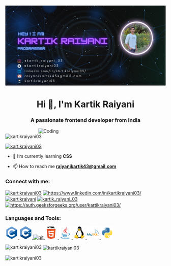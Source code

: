 ![logo](https://github.com/kartikraiyani03/kartikraiyani03/blob/main/Hey.png)
<h1 align="center">Hi 👋, I'm Kartik Raiyani</h1>
<h3 align="center">A passionate frontend developer from India</h3>
<img align="right" alt="Coding" width="400" src="https://giphy.com/gifs/dommespace-domme-space-programador-qgQUggAC3Pfv687qPCA.gif">

<p align="left"> <img src="https://komarev.com/ghpvc/?username=kartikraiyani03&label=Profile%20views&color=0e75b6&style=flat" alt="kartikraiyani03" /> </p>

<p align="left"> <a href="https://github.com/ryo-ma/github-profile-trophy"><img src="https://github-profile-trophy.vercel.app/?username=kartikraiyani03" alt="kartikraiyani03" /></a> </p>

- 🌱 I’m currently learning **CSS**

- 📫 How to reach me **raiyanikartik43@gmail.com**

<h3 align="left">Connect with me:</h3>
<p align="left">
<a href="https://twitter.com/kartikraiyani03" target="blank"><img align="center" src="https://raw.githubusercontent.com/rahuldkjain/github-profile-readme-generator/master/src/images/icons/Social/twitter.svg" alt="kartikraiyani03" height="30" width="40" /></a>
<a href="https://linkedin.com/in/https://www.linkedin.com/in/kartikraiyani03/" target="blank"><img align="center" src="https://raw.githubusercontent.com/rahuldkjain/github-profile-readme-generator/master/src/images/icons/Social/linked-in-alt.svg" alt="https://www.linkedin.com/in/kartikraiyani03/" height="30" width="40" /></a>
<a href="https://fb.com/kartikraiyani" target="blank"><img align="center" src="https://raw.githubusercontent.com/rahuldkjain/github-profile-readme-generator/master/src/images/icons/Social/facebook.svg" alt="kartikraiyani" height="30" width="40" /></a>
<a href="https://instagram.com/kartik_raiyani_03" target="blank"><img align="center" src="https://raw.githubusercontent.com/rahuldkjain/github-profile-readme-generator/master/src/images/icons/Social/instagram.svg" alt="kartik_raiyani_03" height="30" width="40" /></a>
<a href="https://auth.geeksforgeeks.org/user/https://auth.geeksforgeeks.org/user/kartikraiyani03/" target="blank"><img align="center" src="https://raw.githubusercontent.com/rahuldkjain/github-profile-readme-generator/master/src/images/icons/Social/geeks-for-geeks.svg" alt="https://auth.geeksforgeeks.org/user/kartikraiyani03/" height="30" width="40" /></a>
</p>

<h3 align="left">Languages and Tools:</h3>
<p align="left"> <a href="https://www.cprogramming.com/" target="_blank" rel="noreferrer"> <img src="https://raw.githubusercontent.com/devicons/devicon/master/icons/c/c-original.svg" alt="c" width="40" height="40"/> </a> <a href="https://www.w3schools.com/cpp/" target="_blank" rel="noreferrer"> <img src="https://raw.githubusercontent.com/devicons/devicon/master/icons/cplusplus/cplusplus-original.svg" alt="cplusplus" width="40" height="40"/> </a> <a href="https://git-scm.com/" target="_blank" rel="noreferrer"> <img src="https://www.vectorlogo.zone/logos/git-scm/git-scm-icon.svg" alt="git" width="40" height="40"/> </a> <a href="https://www.w3.org/html/" target="_blank" rel="noreferrer"> <img src="https://raw.githubusercontent.com/devicons/devicon/master/icons/html5/html5-original-wordmark.svg" alt="html5" width="40" height="40"/> </a> <a href="https://www.java.com" target="_blank" rel="noreferrer"> <img src="https://raw.githubusercontent.com/devicons/devicon/master/icons/java/java-original.svg" alt="java" width="40" height="40"/> </a> <a href="https://www.linux.org/" target="_blank" rel="noreferrer"> <img src="https://raw.githubusercontent.com/devicons/devicon/master/icons/linux/linux-original.svg" alt="linux" width="40" height="40"/> </a> <a href="https://www.mysql.com/" target="_blank" rel="noreferrer"> <img src="https://raw.githubusercontent.com/devicons/devicon/master/icons/mysql/mysql-original-wordmark.svg" alt="mysql" width="40" height="40"/> </a> <a href="https://www.python.org" target="_blank" rel="noreferrer"> <img src="https://raw.githubusercontent.com/devicons/devicon/master/icons/python/python-original.svg" alt="python" width="40" height="40"/> </a> </p>

<p><img align="left" src="https://github-readme-stats.vercel.app/api/top-langs?username=kartikraiyani03&show_icons=true&locale=en&layout=compact" alt="kartikraiyani03" /></p>

<p>&nbsp;<img align="center" src="https://github-readme-stats.vercel.app/api?username=kartikraiyani03&show_icons=true&locale=en" alt="kartikraiyani03" /></p>

<p><img align="center" src="https://github-readme-streak-stats.herokuapp.com/?user=kartikraiyani03&" alt="kartikraiyani03" /></p>
